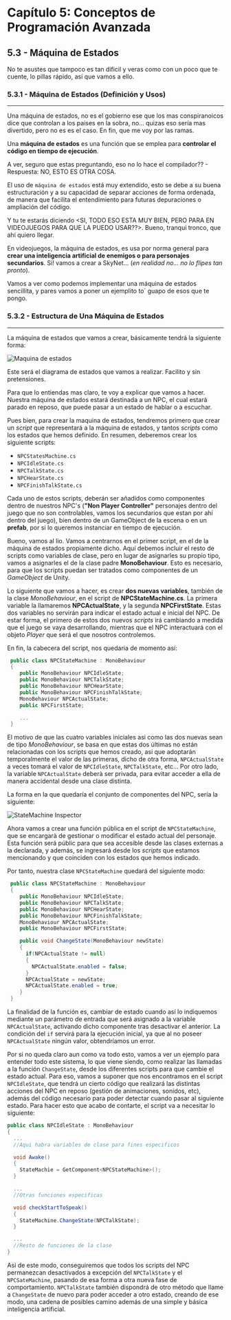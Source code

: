 # Capítulo 5: Conceptos de Programación Avanzada
## 5.3 - Máquina de Estados
No te asustes que tampoco es tan dificil y veras como con un poco que te cuente, lo pillas rápido, así que vamos a ello.

### 5.3.1 - Máquina de Estados (Definición y Usos)
---
Una máquina de estados, no es el gobierno ese que los mas conspiranoicos dice que controlan a los paises en la sobra, no... quizas eso sería mas divertido, pero no es es el caso. En fin, que me voy por las ramas.

 Una __máquina de estados__ es una función que se emplea para **controlar el código en tiempo de ejecución**.

 A ver, seguro que estas preguntando, eso no lo hace el compilador?? - Respuesta: NO, ESTO ES OTRA COSA.

 El uso de `máquina de estados` está muy extendido, esto se debe a su buena estructuración y a su capacidad de separar acciones de forma ordenada, de manera que facilita el entendimiento para futuras depuraciones o ampliación del código.

 Y tu te estarás diciendo <SI, TODO ESO ESTA MUY BIEN, PERO PARA EN VIDEOJUEGOS PARA QUE LA PUEDO USAR??>. Bueno, tranqui tronco, que ahí quiero llegar.

 En videojuegos, la máquina de estados, es usa por norma general para __crear una inteligencia artificial de enemigos o para personajes secundarios__. Si! vamos a crear a SkyNet... (_en realidad no... no lo flipes tan pronto_).

 Vamos a ver como podemos implementar una máquina de estados sencillita, y pares vamos a poner un ejemplito to´ guapo de esos que te pongo.


 ### 5.3.2 - Estructura de Una Máquina de Estados
---
 La máquina de estados que vamos a crear, básicamente tendrá la siguiente forma:

 ![Maquina de estados](../img/12_02_State_machine.png)

 Este será el diagrama de estados que vamos a realizar. Facilito y sin pretensiones.

 Para que lo entiendas mas claro, te voy a explicar que vamos a hacer. Nuestra máquina de estados estará destinada a un NPC, el cual estará parado en reposo, que puede pasar a un estado de hablar o a escuchar.

 Pues bien, para crear la maquina de estados, tendremos primero que crear un _script_ que representará a la máquina de estados, y tantos _scripts_ como los estados que hemos definido. En resumen, deberemos crear los siguiente scripts:

 * `NPCStatesMachine.cs`
 * `NPCIdleState.cs`
 * `NPCTalkState.cs`
 * `NPCHearState.cs`
 * `NPCFinishTalkState.cs`

 Cada uno de estos scripts, deberán ser añadidos como componentes dentro de nuestros NPC's (__"Non Player Controller"__ personajes dentro del juego que no son controlables, vamos los secundarios que estan por ahí dentro del juego), bien dentro de un GameObject de la escena o en un __prefab__, por si lo queremos instanciar en tiempo de ejecución.

 Bueno, vamos al lio. Vamos a centrarnos en el primer script, en el de la máquina de estados propiamente dicho. Aquí debemos incluir el resto de scripts como variables de clase, pero en lugar de asignarles su propio tipo, vamos a asignarles el de la clase padre __MonoBehaviour__. Esto es necesario, para que los scripts puedan ser tratados como componentes de un _GameObject_ de Unity.

 Lo siguiente que vamos a hacer, es crear __dos nuevas variables__, también de la clase _MonoBehaviour_, en el script de __NPCStateMachine.cs__. La primera variable la llamaremos __NPCActualState__, y la segunda __NPCFirstState__. Estas dos variables no servirán para indicar el estado actual e inicial del NPC. De estar forma, el primero de estos dos nuevos _scripts_ irá cambiando a medida que el juego se vaya desarrollando, mientras que el NPC interactuará con el objeto _Player_ que será el que nosotros controlemos.

 En fin, la cabecera del script, nos quedaria de momento así:

 ```c#
  public class NPCStateMachine : MonoBehaviour
  {
     public MonoBehaviour NPCIdleState; 
     public MonoBehaviour NPCTalkState;
     public MonoBehaviour NPCHearState;
     public MonoBehaviour NPCFinishTalkState;
     MonoBehaviour NPCActualState;
     public NPCFirstState;

     ...
  }
 ```

 El motivo de que las cuatro variables iniciales asi como las dos nuevas sean de tipo _MonoBehaviour_, se basa en que estas dos últimas no están relacionadas con los scripts que hemos creado, asi que adoptarán temporalmente el valor de las primeras, dicho de otra forma, `NPCActualState` a veces tomará el valor de `NPCIdleState`, `NPCTalkState`, etc... Por otro lado, la variable `NPCActualState` deberà ser privada, para evitar acceder a ella de manera accidental desde una clase distinta.

 La forma en la que quedaría el conjunto de componentes del NPC, sería la siguiente:

 ![StateMachine Inspector](../img/12_02_State_machine_Inspector.png)

 Ahora vamos a crear una función pública en el script de `NPCStateMachine`, que se encargarà de gestionar o modificar el estado actual del personaje. Esta función será públic para que sea accesible desde las clases externas a la declarada, y además, se ingresará desde los _scripts_ que estamos mencionando y que coinciden con los estados que hemos indicado.

 Por tanto, nuestra clase `NPCStateMachine` quedará del siguiente modo:

 ```c#
  public class NPCStateMachine : MonoBehaviour
  {
     public MonoBehaviour NPCIdleState; 
     public MonoBehaviour NPCTalkState;
     public MonoBehaviour NPCHearState;
     public MonoBehaviour NPCFinishTalkState;
     MonoBehaviour NPCActualState;
     public MonoBehaviour NPCFirstState;

     public void ChangeState(MonoBehaviour newState)
     {
       if(NPCActualState != null)
       {
         NPCActualState.enabled = false;
       }
       NPCActualState = newState;
       NPCActualState.enabled = true;
     }
  }
 ``` 

 La finalidad de la función es, cambiar de estado cuando así lo indiquemos mediante un parámetro de entrada que será asignado a la variable `NPCActualState`, activando dicho componente tras desactivar el anterior. La condición del `if` servirá para la ejecución inicial, ya que al no poseer `NPCActualState` ningún valor, obtendríamos un error.

 Por si no queda claro aun como va todo esto, vamos a ver un ejemplo para entender todo este sistema, lo que viene siendo, como realizar las llamadas a la función `ChangeState`, desde los diferentes scripts para que cambie el estado actual. Para eso, vamos a suponer que nos encontramos en el script `NPCIdleState`, que tendrá un cierto código que realizará las distintas acciones del NPC en reposo (gestión de animaciones, sonidos, etc), además del código necesario para poder detectar cuando pasar al siguiente estado. Para hacer esto que acabo de contarte, el script va a necesitar lo siguiente:

 ```c#
 public class NPCIdleState : MonoBehaviour
 {
   ...
   //Aqui habra variables de clase para fines especificos

   void Awake()
   {
     StateMachie = GetComponent<NPCStateMachine>();
   }

   ...
   //Otras funciones especificas

   void checkStartToSpeak()
   {
     StateMachine.ChangeState(NPCTalkState);
   }

   ...
   //Resto de funciones de la clase
 }
 ```

 Así de este modo, conseguiremos que todos los scripts del NPC permanezcan desactivados a excepción del `NPCTalkState` y el `NPCSateMachine`, pasando de esa forma a otra nueva fase de comportamiento. `NPCTalkState` también dispondrá de otro método que llame a `ChangeState` de nuevo para poder acceder a otro estado, creando de ese modo, una cadena de posibles camino además de una simple y básica inteligencia artificial.